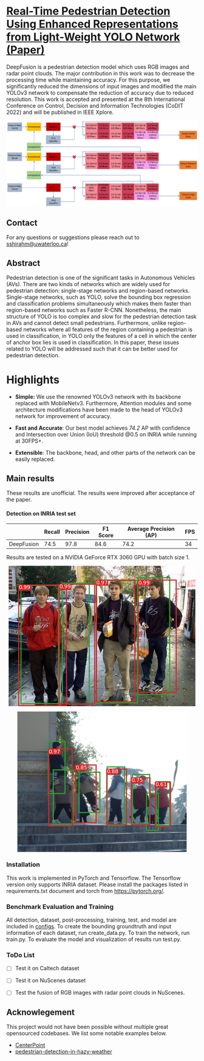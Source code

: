 # [Real-Time Pedestrian Detection Using Enhanced Representations from Light-Weight YOLO Network (Paper)](https://ieeexplore.ieee.org/abstract/document/9804060)

DeepFusion is a pedestrian detection model which uses RGB images and radar point clouds. The major contribution in this work was to decrease the processing time while maintaining accuracy. For this purpose, we significantly reduced the dimensions of input images and modified the main YOLOv3 network to compensate the reduction of accuracy due to reduced resolution. This work is accepted and presented at the 8th International Conference on Control, Decision and Information Technologies (CoDIT 2022)  and will be published in IEEE Xplore. 

<p align="center"> <img src='./docs/enhanced_yolov3.png' align="center" > </p>




## Contact
For any questions or suggestions please reach out to [sshirahm@uwaterloo.ca](mailto:sshirahm@uwaterloo.ca)! 


## Abstract
Pedestrian detection is one of the significant tasks
in Autonomous Vehicles (AVs). There are two kinds of networks
which are widely used for pedestrian detection: single-stage networks and region-based networks. Single-stage networks, such
as YOLO, solve the bounding box regression and classification
problems simultaneously which makes them faster than region-based networks such as Faster R-CNN. Nonetheless, the main
structure of YOLO is too complex and slow for the pedestrian detection task in AVs and cannot detect small pedestrians.
Furthermore, unlike region-based networks where all features of the region containing a pedestrian is used in classification,
in YOLO only the features of a cell in which the center of
anchor box lies is used in classification. In this paper, these
issues related to YOLO will be addressed such that it can be
better used for pedestrian detection.

# Highlights

- **Simple:** We use the renowned YOLOv3 network with its backbone replaced with MobileNetv3. Furthermore, Attention modules and some architecture modifications have been made to the head of YOLOv3 network for improvement of accuracy.

- **Fast and Accurate**: Our best model achieves *74.2* AP with confidence and Intersection over Union (IoU) threshold @0.5 on INRIA while running at 30FPS+. 

- **Extensible**: The backbone, head, and other parts of the network can be easily replaced.

## Main results
These results are unofficial. The results were improved after acceptance of the paper.

#### Detection on INRIA test set 

|            | Recall | Precision | F1 Score | Average Precision (AP) | FPS |
|------------|--------|-----------|----------|------------------------|-----|
| DeepFusion | 74.5   | 97.8      | 84.6     | 74.2                   | 34  | 



Results are tested on a NVIDIA GeForce RTX 3060 GPU with batch size 1.

<p align="center"> <img src='./docs/image 172.png' align="center" > </p>
<p align="center"> <img src='./docs/image 37.png' align="center" > </p>




### Installation

This work is implemented in PyTorch and Tensorflow. The Tensorflow version only supports INRIA dataset. Please install the packages listed in requirements.txt document and torch from https://pytorch.org/.

### Benchmark Evaluation and Training 

All detection, dataset, post-processing, training, test, and model are included in [configs](./PyTorch_codes/configs). To create the bounding groundtruth and input information of each dataset, run create_data.py. To train the network, run train.py. To evaluate the model and visualization of results run test.py.

### ToDo List
- [ ] Test it on Caltech dataset
- [ ] Test it on NuScenes dataset
- [ ] Test the fusion of RGB images with radar point clouds in NuScenes.


## Acknowlegement
This project would not have been possible without multiple great opensourced codebases. We list some notable examples below.  

* [CenterPoint](https://github.com/tianweiy/CenterPoint)
* [pedestrian-detection-in-hazy-weather](https://github.com/YoungYoung619/pedestrian-detection-in-hazy-weather)

